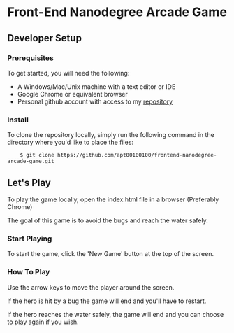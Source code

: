 # Front-End Nanodegree Arcade Game


## Developer Setup
### Prerequisites

To get started, you will need the following:

* A Windows/Mac/Unix machine with a text editor or IDE
* Google Chrome or equivalent browser
* Personal github account with access to my [repository](https://github.com/apt00100100/frontend-nanodegree-arcade-game)

### Install

To clone the repository locally, simply run the following command in the directory where you'd like to place the files:

```
    $ git clone https://github.com/apt00100100/frontend-nanodegree-arcade-game.git
```

## Let's Play

To play the game locally, open the index.html file in a browser (Preferably Chrome)

The goal of this game is to avoid the bugs and reach the water safely.

### Start Playing

To start the game, click the 'New Game' button at the top of the screen.

### How To Play

Use the arrow keys to move the player around the screen.

If the hero is hit by a bug the game will end and you'll have to restart.

If the hero reaches the water safely, the game will end and you can choose to play again if you wish.
